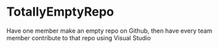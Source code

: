 # TotallyEmptyRepo
Have one member make an empty repo on Github, then have every team member contribute to that repo using Visual Studio
